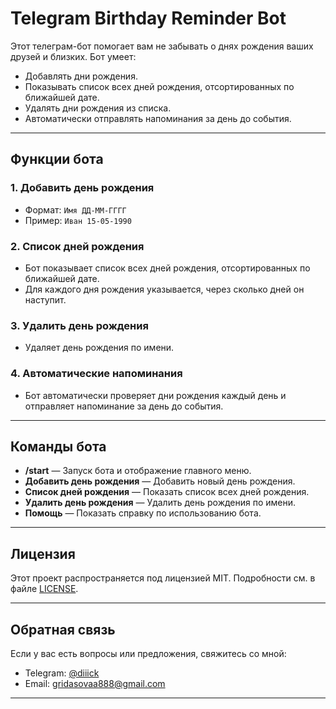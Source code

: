 # Telegram Birthday Reminder Bot

Этот телеграм-бот помогает вам не забывать о днях рождения ваших друзей и близких. 
Бот умеет:
- Добавлять дни рождения.
- Показывать список всех дней рождения, отсортированных по ближайшей дате.
- Удалять дни рождения из списка.
- Автоматически отправлять напоминания за день до события.

---

## **Функции бота**

### **1. Добавить день рождения**
- Формат: `Имя ДД-ММ-ГГГГ`
- Пример: `Иван 15-05-1990`

### **2. Список дней рождения**
- Бот показывает список всех дней рождения, отсортированных по ближайшей дате.
- Для каждого дня рождения указывается, через сколько дней он наступит.

### **3. Удалить день рождения**
- Удаляет день рождения по имени.

### **4. Автоматические напоминания**
- Бот автоматически проверяет дни рождения каждый день и отправляет напоминание за день до события.

---

## **Команды бота**

- **/start** — Запуск бота и отображение главного меню.
- **Добавить день рождения** — Добавить новый день рождения.
- **Список дней рождения** — Показать список всех дней рождения.
- **Удалить день рождения** — Удалить день рождения по имени.
- **Помощь** — Показать справку по использованию бота.

---

## **Лицензия**

Этот проект распространяется под лицензией MIT. Подробности см. в файле [LICENSE](LICENSE).

---

## **Обратная связь**

Если у вас есть вопросы или предложения, свяжитесь со мной:
- Telegram: [@diiick](https://t.me/diiick)
- Email: gridasovaa888@gmail.com

---
